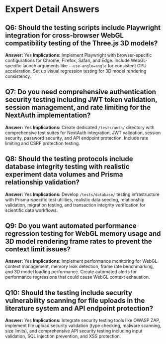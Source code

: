 # Expert Detail Answers

## Q6: Should the testing scripts include Playwright integration for cross-browser WebGL compatibility testing of the Three.js 3D models?
**Answer:** Yes
**Implications:** Implement Playwright with browser-specific configurations for Chrome, Firefox, Safari, and Edge. Include WebGL-specific launch arguments like `--use-angle=angle` for consistent GPU acceleration. Set up visual regression testing for 3D model rendering consistency.

## Q7: Do you need comprehensive authentication security testing including JWT token validation, session management, and rate limiting for the NextAuth implementation?
**Answer:** Yes
**Implications:** Create dedicated `/tests/auth/` directory with comprehensive test suites for NextAuth integration, JWT validation, session security, password security, and API endpoint protection. Include rate limiting and CSRF protection testing.

## Q8: Should the testing protocols include database integrity testing with realistic experiment data volumes and Prisma relationship validation?
**Answer:** Yes
**Implications:** Develop `/tests/database/` testing infrastructure with Prisma-specific test utilities, realistic data seeding, relationship validation, migration testing, and transaction integrity verification for scientific data workflows.

## Q9: Do you want automated performance regression testing for WebGL memory usage and 3D model rendering frame rates to prevent the context limit issues?
**Answer:** Yes
**Implications:** Implement performance monitoring for WebGL context management, memory leak detection, frame rate benchmarking, and 3D model loading performance. Create automated alerts for performance regressions that could cause WebGL context exhaustion.

## Q10: Should the testing include security vulnerability scanning for file uploads in the literature system and API endpoint protection?
**Answer:** Yes
**Implications:** Integrate security testing tools like OWASP ZAP, implement file upload security validation (type checking, malware scanning, size limits), and comprehensive API security testing including input validation, SQL injection prevention, and XSS protection.
